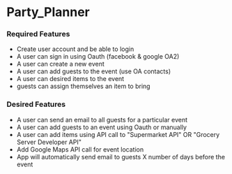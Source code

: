 # Party_Planner


### Required Features
- Create user account and be able to login
- A user can sign in using Oauth (facebook & google OA2)
- A user can create a new event
- A user can add guests to the event (use OA contacts)
- A user can desired items to the event
- guests can assign themselves an item to bring


### Desired Features
- A user can send an email to all guests for a particular event
- A user can add guests to an event using Oauth or manually
- A user can add items using API call to "Supermarket API" OR "Grocery Server Developer API"
- Add Google Maps API call for event location
- App will automatically send email to guests X number of days before the event
